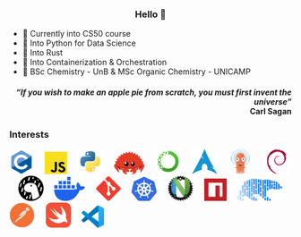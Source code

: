 <h3 align="center">Hello 👋</h3>

- 🌱 Currently into CS50 course
- 🐍 Into Python for Data Science
- 🦀 Into Rust
- 🐳 Into Containerization & Orchestration  
- 🧪 BSc Chemistry - UnB & MSc Organic Chemistry - UNICAMP

<h4 align="right">“<em>If you wish to make an apple pie from scratch, you must first invent the universe”</em><br>Carl Sagan</h4>

<!-- Insert bash (.sh) in .md files
```sh
brew install deno
```
-->

<h3>Interests</h3>

<a><img src="assets/c.svg" alt="C lang" width="43"/></a> &nbsp; &nbsp;
<a href="https://www.javascript.com/" target="_blank"><img src="assets/javascript.svg" alt="JavaScript" width="40"/></a> &nbsp; &nbsp;
<a href="https://www.python.org/" target="_blank"><img src="assets/python.svg" alt="python snakes" width="45"/></a> &nbsp; &nbsp;
<a href="https://www.rust-lang.org/" target="_blank"><img src="assets/cuddlyferris.svg" alt="Ferris" height="40"/></a> &nbsp; &nbsp;
<a href="https://www.anaconda.com/" target="_blank"><img src="assets/anaconda.svg" alt="anaconda" height="45"/></a> &nbsp; &nbsp;
<a href="https://archlinux.org/" target="_blank"><img src="assets/archlinux.svg" alt="Arch Linux" width="45"/></a> &nbsp; &nbsp;
<a href="https://argoproj.github.io/" target="_blank"><img src="assets/argocd.svg" alt="Argo" width="45"/></a> &nbsp; &nbsp;
<a href="https://www.debian.org/" target="_blank"><img src="assets/debian.svg" alt="debian" height="45"/></a> &nbsp; &nbsp;
<a href="https://www.deno.com/" target="_blank"><img src="assets/deno.svg" alt="the deno mascot dinosaur standing in the rain" height="45"/></a> &nbsp; &nbsp;
<a href="https://www.docker.com/" target="_blank"><img src="assets/docker.svg" alt="docker" height="43"/></a> &nbsp; &nbsp;
<a href="https://git-scm.com/" target="_blank"><img src="assets/git.svg" alt="git" width="44"/></a> &nbsp; &nbsp;
<a href="https://kubernetes.io/" target="_blank"><img src="assets/K8s.svg" alt="Kubernetes" width="45"/></a> &nbsp; &nbsp;
<a href="https://neovide.dev/" target="_blank"><img src="assets/neovide.png" alt="neovim meets rust" width="45"/></a> &nbsp; &nbsp;
<a href="https://www.npmjs.com/" target="_blank"><img src="assets/npm.svg" alt="npm" width="40"/></a> &nbsp; &nbsp;
<a href="https://pola.rs/" target="_blank"><img src="assets/polars.svg" alt="Polars" height="40"/></a> &nbsp; &nbsp;
<a href="https://www.postman.com/" target="_blank"><img src="assets/postman.svg" alt="Postman" height="45"/></a> &nbsp; &nbsp;
<a href="https://swift.org/" target="_blank"><img src="assets/swift.svg" alt="swift" height="45"/></a> &nbsp; &nbsp;
<a href="https://code.visualstudio.com/" target="_blank"><img src="assets/vscode.svg" alt="VSCode" width="40"/></a>

&nbsp;

<!-- Status
<picture>
  <source
    srcset="https://github-readme-stats.vercel.app/api?username=bragasgambit&show_icons=true&theme=dark"
    media="(prefers-color-scheme: dark), (prefers-color-scheme: no-preference)"/>
  <source
    srcset="https://github-readme-stats.vercel.app/api?username=bragasgambit&show_icons=true"
    media="(prefers-color-scheme: light)"/>
  <img height="180em" src="https://github-readme-stats.vercel.app/api?username=bragasgambit&show_icons=true&include_all_commits=true&count_private=true"/>
</picture>
-->

<!-- Top Langs
<picture>
  <source
    srcset="https://github-readme-stats.vercel.app/api/top-langs/?username=bragasgambit&show_icons=true&theme=dark&layout=compact"
    media="(prefers-color-scheme: dark), (prefers-color-scheme: no-preference)"/>
  <source
    srcset="https://github-readme-stats.vercel.app/api/top-langs/?username=bragasgambit&show_icons=true&layout=compact"
    media="(prefers-color-scheme: light)"/>
  <img height="180em" src="https://github-readme-stats.vercel.app/api/top-langs/?username=bragasgambit&show_icons=true&layout=compact"/>
</picture>
-->
<!-- Snake grid
<picture align="center">
  <source
    media="(prefers-color-scheme: dark)" srcset="https://raw.githubusercontent.com/platane/platane/output/github-contribution-grid-snake-dark.svg"/>
  <source
    media="(prefers-color-scheme: light)" srcset="https://raw.githubusercontent.com/platane/platane/output/github-contribution-grid-snake.svg"/>
  <img alt="github-snake" src="https://raw.githubusercontent.com/platane/platane/output/github-contribution-grid-snake.svg"/>
</picture>
-->
